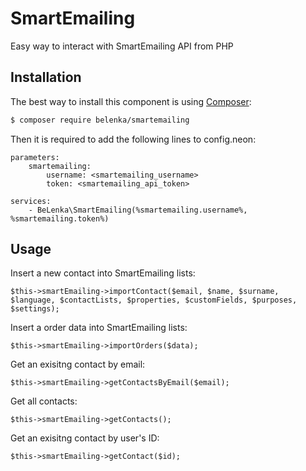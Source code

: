 # SmartEmailing

Easy way to interact with SmartEmailing API from PHP

## Installation

The best way to install this component is using [Composer](http://getcomposer.org/):

```sh
$ composer require belenka/smartemailing
```

Then it is required to add the following lines to config.neon:

```
parameters:
	smartemailing:
		username: <smartemailing_username>
		token: <smartemailing_api_token>

services:
	- BeLenka\SmartEmailing(%smartemailing.username%, %smartemailing.token%)
```

## Usage

Insert a new contact into SmartEmailing lists:

```
$this->smartEmailing->importContact($email, $name, $surname, $language, $contactLists, $properties, $customFields, $purposes, $settings);
```

Insert a order data into SmartEmailing lists:

```
$this->smartEmailing->importOrders($data);
```

Get an exisitng contact by email:

```
$this->smartEmailing->getContactsByEmail($email);
```

Get all contacts:

```
$this->smartEmailing->getContacts();
```

Get an exisitng contact by user's ID:

```
$this->smartEmailing->getContact($id);
```





